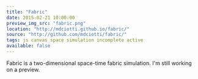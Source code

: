 ```yaml
---
title: "Fabric"
date: 2015-02-21 10:00:00
preview_img_src: "fabric.png"
location: "http://mdciotti.github.io/fabric/"
source: "http://github.com/mdciotti/fabric/"
tags: js canvas space simulation incomplete active
available: false
---
```


Fabric is a two-dimensional space-time fabric simulation. I'm still working on a preview.

